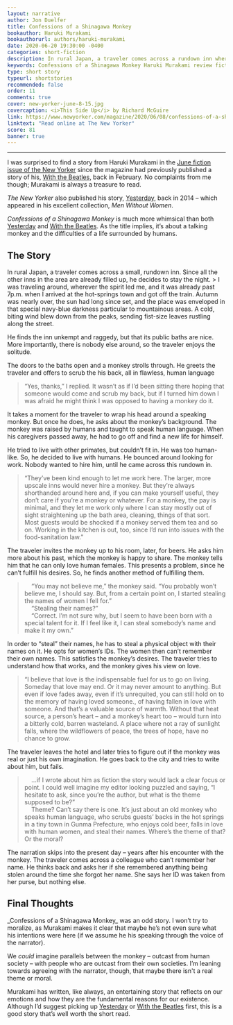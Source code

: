 ```yaml
---
layout: narrative
author: Jon Duelfer
title: Confessions of a Shinagawa Monkey
bookauthor: Haruki Murakami
bookauthorurl: authors/haruki-murakami
date: 2020-06-20 19:30:00 -0400
categories: short-fiction
description: In rural Japan, a traveler comes across a rundown inn where a talking monkey works. The traveler is curious about his life, and the monkey confesses he only loves human females. To satisfy his hopeless desires, the monkey steals women's names.
keywords: Confessions of a Shinagawa Monkey Haruki Murakami review fiction short story the new yorker
type: short story
typeurl: shortstories
recommended: false
order: 11
comments: true
cover: new-yorker-june-8-15.jpg
covercaption: <i>This Side Up</i> by Richard McGuire
link: https://www.newyorker.com/magazine/2020/06/08/confessions-of-a-shinagawa-monkey
linktext: "Read online at The New Yorker"
score: 81
banner: true
---
```

<hr/>

I was surprised to find a story from Haruki Murakami in the [June fiction issue of the New Yorker](https://www.newyorker.com/magazine/2020/06/08) since the magazine had previously published a story of his, [With the Beatles](/texts/2020-03-01-with-the-beatles/), back in February. No complaints from me though; Murakami is always a treasure to read.

_The New Yorker_ also published his story, [Yesterday](/texts/2021-10-24-yesterday/), back in 2014 – which appeared in his excellent collection, _Men Without Women_.

_Confessions of a Shinagawa Monkey_ is much more whimsical than both [Yesterday](/texts/2021-10-24-yesterday/) and [With the Beatles](/texts/2020-03-01-with-the-beatles/). As the title implies, it’s about a talking monkey and the difficulties of a life surrounded by humans.

<h2><strong>The Story</strong></h2>
In rural Japan, a traveler comes across a small, rundown inn. Since all the other inns in the area are already filled up, he decides to stay the night.
> I was traveling around, wherever the spirit led me, and it was already past 7p.m. when I arrived at the hot-springs town and got off the train. Autumn was nearly over, the sun had long since set, and the place was enveloped in that special navy-blue darkness particular to mountainous areas. A cold, biting wind blew down from the peaks, sending fist-size leaves rustling along the street.

He finds the inn unkempt and raggedy, but that its public baths are nice. More importantly, there is nobody else around, so the traveler enjoys the solitude.

The doors to the baths open and a monkey strolls through. He greets the traveler and offers to scrub the his back, all in flawless, human language
> “Yes, thanks,” I replied. It wasn’t as if I’d been sitting there hoping that someone would come and scrub my back, but if I turned him down I was afraid he might think I was opposed to having a monkey do it.

It takes a moment for the traveler to wrap his head around a speaking monkey. But once he does, he asks about the monkey’s background. The monkey was raised by humans and taught to speak human language. When his caregivers passed away, he had to go off and find a new life for himself.

He tried to live with other primates, but couldn’t fit in. He was too human-like. So, he decided to live with humans. He bounced around looking for work. Nobody wanted to hire him, until he came across this rundown in.
> “They’ve been kind enough to let me work here. The larger, more upscale inns would never hire a monkey. But they’re always shorthanded around here and, if you can make yourself useful, they don’t care if you’re a monkey or whatever. For a monkey, the pay is minimal, and they let me work only where I can stay mostly out of sight straightening up the bath area, cleaning, things of that sort. Most guests would be shocked if a monkey served them tea and so on. Working in the kitchen is out, too, since I’d run into issues with the food-sanitation law.”

The traveler invites the monkey up to his room, later, for beers. He asks him more about his past, which the monkey is happy to share. The monkey tells him that he can only love human females. This presents a problem, since he can’t fulfill his desires. So, he finds another method of fulfilling them.
> &nbsp;&nbsp;&nbsp;&nbsp;“You may not believe me,” the monkey said. “You probably won’t believe me, I should say. But, from a certain point on, I started stealing the names of women I fell for.”<br/>
&nbsp;&nbsp;&nbsp;&nbsp;“Stealing their names?”<br/>
&nbsp;&nbsp;&nbsp;&nbsp;“Correct. I’m not sure why, but I seem to have been born with a special talent for it. If I feel like it, I can steal somebody’s name and make it my own.”

In order to “steal” their names, he has to steal a physical object with their names on it. He opts for women’s IDs. The women then can’t remember their own names. This satisfies the monkey’s desires. The traveler tries to understand how that works, and the monkey gives his view on love.
> “I believe that love is the indispensable fuel for us to go on living. Someday that love may end. Or it may never amount to anything. But even if love fades away, even if it’s unrequited, you can still hold on to the memory of having loved someone., of having fallen in love with someone. And that’s a valuable source of warmth. Without that heat source, a person’s heart – and a monkey’s heart too – would turn into a bitterly cold, barren wasteland. A place where not a ray of sunlight falls, where the wildflowers of peace, the trees of hope, have no chance to grow.

The traveler leaves the hotel and later tries to figure out if the monkey was real or just his own imagination. He goes back to the city and tries to write about him, but fails.
> &nbsp;&nbsp;&nbsp;&nbsp;...if I wrote about him as fiction the story would lack a clear focus or point. I could well imagine my editor looking puzzled and saying, “I hesitate to ask, since you’re the author, but what is the theme supposed to be?”<br/>
&nbsp;&nbsp;&nbsp;&nbsp;Theme? Can’t say there is one. It’s just about an old monkey who speaks human language, who scrubs guests’ backs in the hot springs in a tiny town in Gunma Prefecture, who enjoys cold beer, falls in love with human women, and steal their names. Where’s the theme of that? Or the moral?

The narration skips into the present day – years after his encounter with the monkey. The traveler comes across a colleague who can’t remember her name. He thinks back and asks her if she remembered anything being stolen around the time she forgot her name. She says her ID was taken from her purse, but nothing else.

<h2><strong>Final Thoughts</strong></h2>
_Confessions of a Shinagawa Monkey_ was an odd story. I won’t try to moralize, as Murakami makes it clear that maybe he’s not even sure what his intentions were here (if we assume he his speaking through the voice of the narrator).

We _could_ imagine parallels between the monkey – outcast from human society – with people who are outcast from their own societies. I’m leaning towards agreeing with the narrator, though, that maybe there isn't a real theme or moral.

Murakami has written, like always, an entertaining story that reflects on our emotions and how they are the fundamental reasons for our existence. Although I’d suggest picking up [Yesterday](/texts/2021-12-24-yesterday/) or [With the Beatles](/texts/2020-03-01-with-the-beatles/) first, this is a good story that’s well worth the short read.